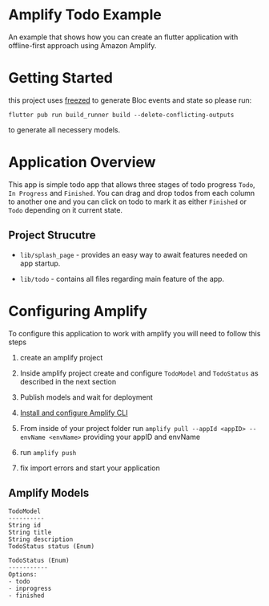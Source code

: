 # Amplify Todo Example

An example that shows how you can create an flutter application with offline-first approach using Amazon Amplify.

# Getting Started

this project uses [freezed](https://pub.dev/packages/freezed) to generate Bloc events and state so please run:

`flutter pub run build_runner build --delete-conflicting-outputs`

to generate all necessery models.

# Application Overview

This app is simple todo app that allows three stages of todo progress `Todo`, `In Progress` and `Finished`. You can drag and drop todos from each column to another one and you can click on todo to mark it as either `Finished` or `Todo` depending on it current state.

## Project Strucutre

- `lib/splash_page` - provides an easy way to await features needed on app startup.

- `lib/todo` - contains all files regarding main feature of the app.

# Configuring Amplify

To configure this application to work with amplify you will need to follow this steps

1. create an amplify project
2. Inside amplify project create and configure `TodoModel` and `TodoStatus` as described in the next section

3. Publish models and wait for deployment
4. [Install and configure Amplify CLI](https://docs.amplify.aws/cli/start/install/)
5. From inside of your project folder run
   `amplify pull --appId <appID> --envName <envName>` providing your appID and envName
6. run `amplify push`
7. fix import errors and start your application

## Amplify Models

```
TodoModel
----------
String id
String title
String description
TodoStatus status (Enum)
```

```
TodoStatus (Enum)
-----------
Options:
- todo
- inprogress
- finished
```
